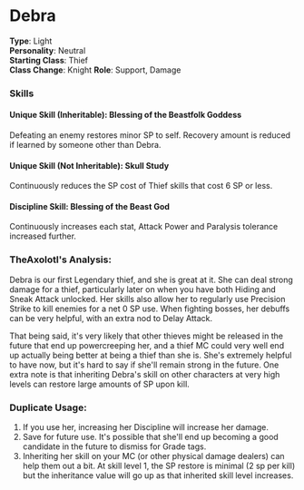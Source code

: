 # Debra

**Type**: Light  
**Personality**: Neutral  
**Starting Class**: Thief  
**Class Change**: Knight
**Role**: Support, Damage

### Skills

#### Unique Skill (Inheritable): Blessing of the Beastfolk Goddess

Defeating an enemy restores minor SP to self. Recovery amount is reduced if learned by someone other than Debra.

#### Unique Skill (Not Inheritable): Skull Study

Continuously reduces the SP cost of Thief skills that cost 6 SP or less.

#### Discipline Skill: Blessing of the Beast God

Continuously increases each stat, Attack Power and Paralysis tolerance increased further.

### TheAxolotl's Analysis:

Debra is our first Legendary thief, and she is great at it. She can deal strong damage for a thief, particularly later on when you have both Hiding and Sneak Attack unlocked. Her skills also allow her to regularly use Precision Strike to kill enemies for a net 0 SP use. When fighting bosses, her debuffs can be very helpful, with an extra nod to Delay Attack.

That being said, it's very likely that other thieves might be released in the future that end up powercreeping her, and a thief MC could very well end up actually being better at being a thief than she is. She's extremely helpful to have now, but it's hard to say if she'll remain strong in the future. One extra note is that inheriting Debra's skill on other characters at very high levels can restore large amounts of SP upon kill.

### Duplicate Usage:

1. If you use her, increasing her Discipline will increase her damage.
2. Save for future use. It's possible that she'll end up becoming a good candidate in the future to dismiss for Grade tags.
3. Inheriting her skill on your MC (or other physical damage dealers) can help them out a bit. At skill level 1, the SP restore is minimal (2 sp per kill) but the inheritance value will go up as that inherited skill level increases.